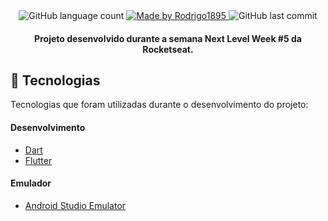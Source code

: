 <div align="center">
  <img alt="GitHub language count" src="https://img.shields.io/github/languages/count/Rodrigo1895/nlw-05">
  
  <a href="https://www.linkedin.com/in/rodrigo-lima-9607137b/">
    <img alt="Made by Rodrigo1895" src="https://img.shields.io/badge/made%20by-Rodrigo1895-%2304D361">
  </a>

  <img alt="GitHub last commit" src="https://img.shields.io/github/last-commit/Rodrigo1895/nlw-05">
</div>

<h4 align="center">
Projeto desenvolvido durante a semana Next Level Week #5 da Rocketseat.
</h4>

## :rocket: Tecnologias
Tecnologias que foram utilizadas durante o desenvolvimento do projeto:

#### Desenvolvimento
- [Dart][dart]
- [Flutter][flutter] 

#### Emulador
- [Android Studio Emulator][android_studio]

<!-- Links -->
[dart]: https://dart.dev/
[flutter]: https://flutter.dev/
[android_studio]: https://developer.android.com/studio